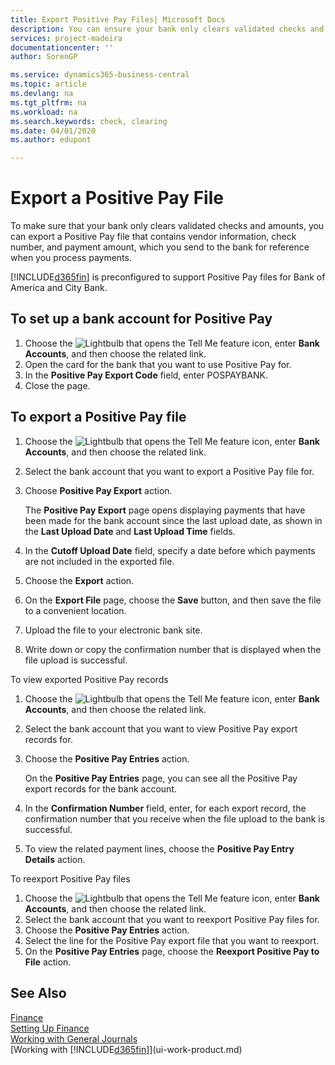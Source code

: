 ```yaml
---
title: Export Positive Pay Files| Microsoft Docs
description: You can ensure your bank only clears validated checks and amounts by exporting a Positive Pay file that contains vendor and payment information.
services: project-madeira
documentationcenter: ''
author: SorenGP

ms.service: dynamics365-business-central
ms.topic: article
ms.devlang: na
ms.tgt_pltfrm: na
ms.workload: na
ms.search.keywords: check, clearing
ms.date: 04/01/2020
ms.author: edupont

---
```

# Export a Positive Pay File
To make sure that your bank only clears validated checks and amounts, you can export a Positive Pay file that contains vendor information, check number, and payment amount, which you send to the bank for reference when you process payments.

[!INCLUDE[d365fin](includes/d365fin_md.md)] is preconfigured to support Positive Pay files for Bank of America and City Bank.

## To set up a bank account for Positive Pay
1. Choose the ![Lightbulb that opens the Tell Me feature](media/ui-search/search_small.png "Tell me what you want to do") icon, enter **Bank Accounts**, and then choose the related link.
2. Open the card for the bank that you want to use Positive Pay for.
3. In the **Positive Pay Export Code** field, enter POSPAYBANK.
4. Close the page.

## To export a Positive Pay file
1. Choose the ![Lightbulb that opens the Tell Me feature](media/ui-search/search_small.png "Tell me what you want to do") icon, enter **Bank Accounts**, and then choose the related link.
2. Select the bank account that you want to export a Positive Pay file for.
3. Choose **Positive Pay Export** action.

    The **Positive Pay Export** page opens displaying payments that have been made for the bank account since the last upload date, as shown in the **Last Upload Date** and **Last Upload Time** fields.
4. In the **Cutoff Upload Date** field, specify a date before which payments are not included in the exported file.
5. Choose the **Export** action.
6. On the **Export File** page, choose the **Save** button, and then save the file to a convenient location.
7. Upload the file to your electronic bank site.
8. Write down or copy the confirmation number that is displayed when the file upload is successful.

To view exported Positive Pay records

1. Choose the ![Lightbulb that opens the Tell Me feature](media/ui-search/search_small.png "Tell me what you want to do") icon, enter **Bank Accounts**, and then choose the related link.
2. Select the bank account that you want to view Positive Pay export records for.
3. Choose the **Positive Pay Entries** action.

    On the **Positive Pay Entries** page, you can see all the Positive Pay export records for the bank account.
4. In the **Confirmation Number** field, enter, for each export record, the confirmation number that you receive when the file upload to the bank is successful.
5. To view the related payment lines, choose the **Positive Pay Entry Details** action.

To reexport Positive Pay files

1. Choose the ![Lightbulb that opens the Tell Me feature](media/ui-search/search_small.png "Tell me what you want to do") icon, enter **Bank Accounts**, and then choose the related link.
2. Select the bank account that you want to reexport Positive Pay files for.
3. Choose the **Positive Pay Entries** action.
4. Select the line for the Positive Pay export file that you want to reexport.
5. On the **Positive Pay Entries** page, choose the **Reexport Positive Pay to File** action.

## See Also
[Finance](finance.md)  
[Setting Up Finance](finance-setup-finance.md)  
[Working with General Journals](ui-work-general-journals.md)  
[Working with [!INCLUDE[d365fin](includes/d365fin_md.md)]](ui-work-product.md)
